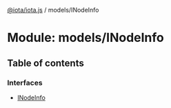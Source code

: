 [@iota/iota.js](../README.md) / models/INodeInfo

# Module: models/INodeInfo

## Table of contents

### Interfaces

- [INodeInfo](../interfaces/models/inodeinfo.inodeinfo.md)
